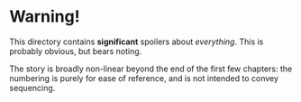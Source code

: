 # Warning!

This directory contains **significant** spoilers about _everything_. This is probably obvious, but bears noting.

The story is broadly non-linear beyond the end of the first few chapters: the numbering is purely for ease of reference, and is not intended to convey sequencing.
